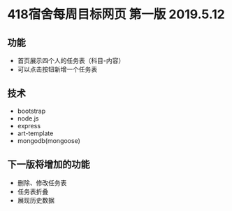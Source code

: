 # 418宿舍每周目标网页 第一版 2019.5.12
## 功能
- 首页展示四个人的任务表（科目-内容）
- 可以点击按钮新增一个任务表

## 技术
- bootstrap
- node.js
- express
- art-template
- mongodb(mongoose)

## 下一版将增加的功能
- 删除、修改任务表
- 任务表折叠
- 展现历史数据
